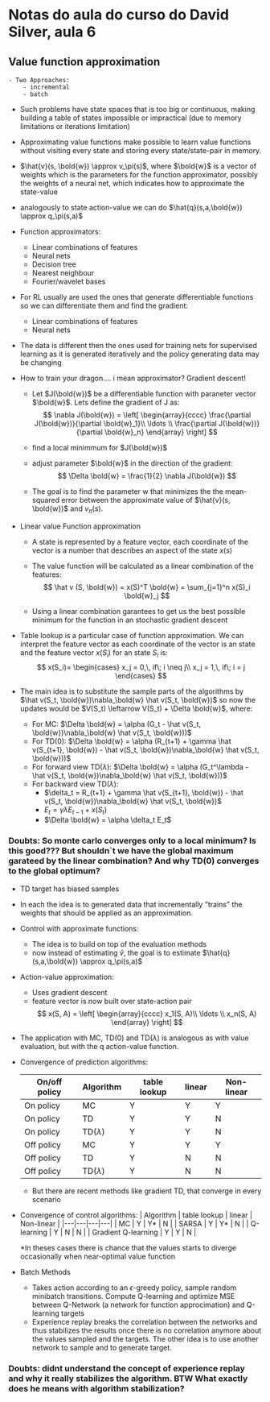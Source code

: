# Notas do aula do curso do David Silver, aula 6

## Value function approximation

    - Two Approaches:
        - incremental
        - batch

- Such problems have state spaces that is too big or continuous, making building a table of states impossible or impractical (due to memory limitations or iterations limitation)

- Approximating value functions make possible to learn value functions without visiting every state and storing every state/state-pair in memory.

- $\hat{v}(s, \bold{w}) \approx v_\pi(s)$, where $\bold{w}$ is a vector of weights which is the parameters for the function approximator, possibly the weights of a neural net, which indicates how to approximate the state-value

- analogously to state action-value we can do $\hat{q}(s,a,\bold{w}) \approx q_\pi(s,a)$

- Function approximators:
    - Linear combinations of features
    - Neural nets
    - Decision tree
    - Nearest neighbour
    - Fourier/wavelet bases
- For RL usually are used the ones that generate differentiable functions so we can differentiate them and find the gradient:
    - Linear combinations of features
    - Neural nets

- The data is different then the ones used for training nets for supervised learning as it is generated iteratively and the policy generating data may be changing

- How to train your dragon.... i mean approximator? Gradient descent!

    - Let $J(\bold{w})$ be a differentiable function with paraneter vector $\bold{w}$. Lets define the gradient of J as:
    $$
    \nabla J(\bold{w}) =
    \left[
    \begin{array}{cccc}
        \frac{\partial J(\bold{w})}{\partial \bold{w}_1}\\
        \ldots \\
        \frac{\partial J(\bold{w})}{\partial \bold{w}_n}
    \end{array}
    \right]
    $$

    - find a local minimmum for $J(\bold{w})$
    - adjust parameter $\bold{w}$ in the direction of the gradient:
    $$
        \Delta \bold{w} = \frac{1}{2} \nabla J(\bold{w})
    $$

    - The goal is to find the parameter w that minimizes the the mean-squared error between the approximate value of $\hat{v}(s, \bold{w})$ and $v_\pi(s)$.
- Linear value Function approximation
    - A state is represented by a feature vector, each coordinate of the vector is a number that describes an aspect of the state $x(s)$

    - The value function will be calculated as a linear combination of the features:
    $$
    \hat v (S, \bold{w}) = x(S)^T \bold{w} = \sum_{j=1}^n x(S)_i \bold{w}_j
    $$

    - Using a linear combination garantees to get us the best possible minimum for the function in an stochastic gradient descent

- Table lookup is a particular case of function approximation. We can interpret the feature vector as each coordinate of the vector is an state and the feature vector $x(S_i)$ for an state $S_i$ is:
$$
x(S_i)=
\begin{cases}
x_j = 0,\, if\; i \neq j\\
x_j = 1,\, if\; i = j
\end{cases}
$$

- The main idea is to substitute the sample parts of the algorithms by $\hat v(S_t, \bold{w})\nabla_\bold{w} \hat v(S_t, \bold{w})$ so now the updates would be $V(S_t) \leftarrow V(S_t) + \Delta \bold{w}$, where:
    - For MC: $\Delta \bold{w} = \alpha (G_t - \hat v(S_t, \bold{w})\nabla_\bold{w} \hat v(S_t, \bold{w}))$
    - For TD(0): $\Delta \bold{w} = \alpha (R_{t+1} + \gamma \hat v(S_{t+1}, \bold{w}) - \hat v(S_t, \bold{w})\nabla_\bold{w} \hat v(S_t, \bold{w}))$
    - For forward view TD($\lambda$): $\Delta \bold{w} = \alpha (G_t^\lambda - \hat v(S_t, \bold{w})\nabla_\bold{w} \hat v(S_t, \bold{w}))$
    - For backward view TD($\lambda$):
        - $\delta_t = R_{t+1} + \gamma \hat v(S_{t+1}, \bold{w}) - \hat v(S_t, \bold{w})\nabla_\bold{w} \hat v(S_t, \bold{w})$
        - $E_t = \gamma\lambda E_{t-1} + x(S_t)$
        - $\Delta \bold{w} = \alpha \delta_t E_t$


### Doubts: So monte carlo converges only to a local minimum? Is this good??? But shouldn`t we have the global maximum garateed by the linear combination? And why TD(0) converges to the global optimum?

- TD target has biased samples

- In each the idea is to generated data that incrementally "trains" the weights that should be applied as an approximation.

- Control with approximate functions:
    - The idea is to build on top of the evaluation methods
    - now instead of estimating $\hat v$, the goal is to estimate $\hat{q}(s,a,\bold{w}) \approx q_\pi(s,a)$

- Action-value approximation:
    - Uses gradient descent
    - feature vector is now built over state-action pair
$$
x(S, A) =
\left[
\begin{array}{cccc}
    x_1(S, A)\\
    \ldots \\
    x_n(S, A)
\end{array}
\right]
$$

- The application with MC, TD(0) and TD($\lambda$) is analogous as with value evaluation, but with the q action-value function.

- Convergence of prediction algorithms:

    | On/off policy  |  Algorithm |  table lookup |  linear |  Non-linear |
    |---|---|---|---|---|
    | On policy  |  MC |  Y | Y  |  Y |
    | On policy  |  TD |  Y |  Y |  N |
    | On policy  |  TD($\lambda$) | Y  |  Y |  N |
    | Off policy  |  MC | Y  | Y  | Y  |
    | Off policy  |  TD | Y  | N  | N  |
    | Off policy  |  TD($\lambda$) | Y  | N  |  N |

    - But there are recent methods like gradient TD, that converge in every scenario


- Convergence of control algorithms:
    |  Algorithm |  table lookup |  linear |  Non-linear |
    |---|---|---|---|
    |  MC |  Y | Y*  |  N |
    |  SARSA |  Y |  Y* |  N |
    |  Q-learning | Y  |  N |  N |
    |  Gradient Q-learning | Y  | Y  | N  |

    *In theses cases there is chance that the values starts to diverge occasionally when near-optimal value function

- Batch Methods
    - Takes action according to an $\epsilon$-greedy policy, sample random minibatch transitions. Compute Q-learning and optimize MSE between Q-Network (a network for function approcimation) and Q-learning targets
    - Experience replay breaks the correlation between the networks and thus stabilizes the results once there is no correlation anymore about the values sampled and the targets. The other idea is to use another network to sample and to generate target.

### Doubts: didnt understand the concept of experience replay and why it really stabilizes the algorithm. BTW What exactly does he means with algorithm stabilization?


